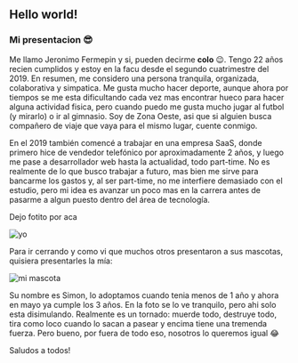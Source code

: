 ## Hello world!
### Mi presentacion 😎
Me llamo Jeronimo Fermepin y si, pueden decirme **colo** 😉. Tengo 22 años recien cumplidos y estoy en la facu desde el segundo cuatrimestre del 2019. En resumen, me considero una persona tranquila, organizada, colaborativa y simpatica. Me gusta mucho hacer deporte, aunque ahora por tiempos se me esta dificultando cada vez mas encontrar hueco para hacer alguna actividad fisica, pero cuando puedo me gusta mucho jugar al futbol (y mirarlo) o ir al gimnasio. Soy de Zona Oeste, asi que si alguien busca compañero de viaje que vaya para el mismo lugar, cuente conmigo.

En el 2019 también comencé a trabajar en una empresa SaaS, donde primero hice de vendedor telefónico por aproximadamente 2 años, y luego me pase a desarrollador web hasta la actualidad, todo part-time. No es realmente de lo que busco trabajar a futuro, mas bien me sirve para bancarme los gastos y, al ser part-time, no me interfiere demasiado con el estudio, pero mi idea es avanzar un poco mas en la carrera antes de pasarme a algun puesto dentro del área de tecnología.

Dejo fotito por aca

![yo](https://i.postimg.cc/K8ksd3cb/foto-mia.jpg)

Para ir cerrando y como vi que muchos otros presentaron a sus mascotas, quisiera presentarles la mía:

![mi mascota](https://i.postimg.cc/zXfQFP9V/simon.jpg)

Su nombre es Simon, lo adoptamos cuando tenia menos de 1 año y ahora en mayo ya cumple los 3 años. En la foto se lo ve tranquilo, pero ahi solo esta disimulando. Realmente es un tornado: muerde todo, destruye todo, tira como loco cuando lo sacan a pasear y encima tiene una tremenda fuerza. Pero bueno, por fuera de todo eso, nosotros lo queremos igual 😂

Saludos a todos!
